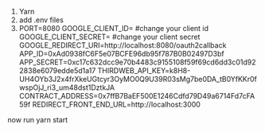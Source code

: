 1. Yarn
2. add .env files
3. PORT=8080
GOOGLE_CLIENT_ID= #change your client id
GOOGLE_CLIENT_SECRET= #change your client secret
GOOGLE_REDIRECT_URI=http://localhost:8080/oauth2callback
APP_ID=0xAd0938fC6F5e07BCFE96db95f787B0B02497D3bf 
APP_SECRET=0xc17c632dcc9e70b4483c9155108f59f69cd6dd3c01d922838e6079edde5d1a17
THIRDWEB_API_KEY=k8H8-UH4OYb3J2x4frXkeUGtcyr3OyMO0Q9U39R03sMg7be0DA_tB0YfKKr0fwspOjJ_ri3_um48dst1DztkJA
CONTRACT_ADDRESS=0x7ffB7BaEF500E1246Cdfd79D49a6714Fd7cFA59f
REDIRECT_FRONT_END_URL=http://localhost:3000

now run yarn start
